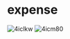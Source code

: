 # expense



![4iclkw](https://user-images.githubusercontent.com/51445048/95880327-03349d00-0d95-11eb-9e3e-d496b95731e2.gif)      ![4icm80](https://user-images.githubusercontent.com/51445048/95880847-91a91e80-0d95-11eb-9741-292b1e978ce3.gif)

